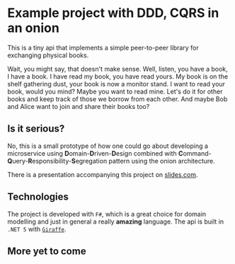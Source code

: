 # Example project with DDD, CQRS in an onion

This is a tiny api that implements a simple peer-to-peer library for exchanging physical books.

Wait, you might say, that doesn't make sense. Well, listen, you have a book, I have a book. I have read my book, you have read yours. My book is on the shelf gathering dust, your book is now a monitor stand. I want to read your book, would you mind? Maybe you want to read mine. Let's do it for other books and keep track of those we borrow from each other. And maybe Bob and Alice want to join and share their books too?

## Is it serious?

No, this is a small prototype of how one could go about developing a microservice using **D**omain-**D**riven-**D**esign combined with **C**ommand-**Q**uery-**R**esponsibility-**S**egregation pattern using the onion architecture.

There is a presentation accompanying this project on [slides.com](https://slides.com/margaretkru/deck-793155).

## Technologies

The project is developed with `F#`, which is a great choice for domain modelling and just in general a really **amazing** language. The api is built in `.NET 5` with [`Giraffe`](https://giraffe.wiki/).

## More yet to come
